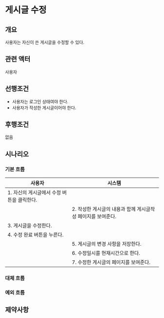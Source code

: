 # 게시글 수정

## 개요

사용자는 자신이 쓴 게시글을 수정할 수 있다.

## 관련 액터

사용자

## 선행조건

* 사용자는 로그인 상태여야 한다.
* 사용자가 작성한 게시글이어야 한다.

## 후행조건

없음

## 시나리오

### 기본 흐름

| 사용자                       | 시스템                                 |
| ------------------------- | ----------------------------------- |
| 1. 자신의 게시글에서 수정 버튼을 클릭한다. |                                     |
|                           | 2. 작성한 게시글의 내용과 함께 게시글작성 페이지를 보여준다. |
| 3. 게시글을 수정한다.             |                                     |
| 4. 수정 완료 버튼을 누른다.         |                                     |
|                           | 5. 게시글의 변경 사항을 저장한다.                |
|                           | 6. 수정일시를 현재시간으로 한다.                 |
|                           | 7. 수정한 게시글의 페이지를 보여준다.              |

### 대체 흐름

### 예외 흐름

## 제약사항
